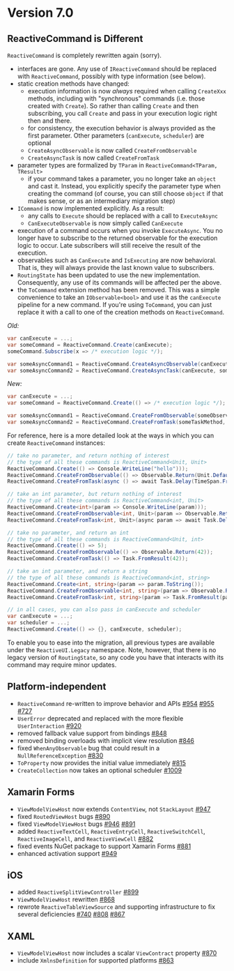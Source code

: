# Version 7.0

## ReactiveCommand is Different

`ReactiveCommand` is completely rewritten again (sorry).

* interfaces are gone. Any use of `IReactiveCommand` should be replaced with `ReactiveCommand`, possibly with type information (see below).
* static creation methods have changed:
    * execution information is now _always_ required when calling `CreateXxx` methods, including with "synchronous" commands (i.e. those created with `Create`). So rather than calling `Create` and then subscribing, you call `Create` and pass in your execution logic right then and there.
    * for consistency, the execution behavior is always provided as the first parameter. Other parameters (`canExecute`, `scheduler`) are optional
    * `CreateAsyncObservable` is now called `CreateFromObservable`
    * `CreateAsyncTask` is now called `CreateFromTask`
* parameter types are formalized by `TParam` in `ReactiveCommand<TParam, TResult>`
    * if your command takes a parameter, you no longer take an `object` and cast it. Instead, you explicitly specify the parameter type when creating the command (of course, you can still choose `object` if that makes sense, or as an intermediary migration step)
* `ICommand` is now implemented explicitly. As a result:
    * any calls to `Execute` should be replaced with a call to `ExecuteAsync`
    * `CanExecuteObservable` is now simply called `CanExecute`
* execution of a command occurs when you invoke `ExecuteAsync`. You no longer have to subscribe to the returned observable for the execution logic to occur. Late subscribers will still receive the result of the execution.
* observables such as `CanExecute` and `IsExecuting` are now behavioral. That is, they will always provide the last known value to subscribers.
* `RoutingState` has been updated to use the new implementation. Consequently, any use of its commands will be affected per the above.
* the `ToCommand` extension method has been removed. This was a simple convenience to take an `IObservable<bool>` and use it as the `canExecute` pipeline for a new command. If you're using `ToCommand`, you can just replace it with a call to one of the creation methods on `ReactiveCommand`.

*Old:*

```cs
var canExecute = ...;
var someCommand = ReactiveCommand.Create(canExecute);
someCommand.Subscribe(x => /* execution logic */);

var someAsyncCommand1 = ReactiveCommand.CreateAsyncObservable(canExecute, someObservableMethod);
var someAsyncCommand2 = ReactiveCommand.CreateAsyncTask(canExecute, someTaskMethod);
```

*New:*

```cs
var canExecute = ...;
var someCommand = ReactiveCommand.Create(() => /* execution logic */);

var someAsyncCommand1 = ReactiveCommand.CreateFromObservable(someObservableMethod, canExecute);
var someAsyncCommand2 = ReactiveCommand.CreateFromTask(someTaskMethod, canExecute);
```

For reference, here is a more detailed look at the ways in which you can create `ReactiveCommand` instances:

```cs
// take no parameter, and return nothing of interest
// the type of all these commands is ReactiveCommand<Unit, Unit>
ReactiveCommand.Create(() => Console.WriteLine("hello")));
ReactiveCommand.CreateFromObservable(() => Observable.Return(Unit.Default));
ReactiveCommand.CreateFromTask(async () => await Task.Delay(TimeSpan.FromSeconds(1)));

// take an int parameter, but return nothing of interest
// the type of all these commands is ReactiveCommand<int, Unit>
ReactiveCommand.Create<int>(param => Console.WriteLine(param)));
ReactiveCommand.CreateFromObservable<int, Unit>(param => Observable.Return(Unit.Default));
ReactiveCommand.CreateFromTask<int, Unit>(async param => await Task.Delay(TimeSpan.FromSeconds(param));

// take no parameter, and return an int
// the type of all these commands is ReactiveCommand<Unit, int>
ReactiveCommand.Create(() => 5);
ReactiveCommand.CreateFromObservable(() => Observable.Return(42));
ReactiveCommand.CreateFromTask(() => Task.FromResult(42));

// take an int parameter, and return a string
// the type of all these commands is ReactiveCommand<int, string>
ReactiveCommand.Create<int, string>(param => param.ToString());
ReactiveCommand.CreateFromObservable<int, string>(param => Observable.Return(param.ToString()));
ReactiveCommand.CreateFromTask<int, string>(param => Task.FromResult(param.ToString()));

// in all cases, you can also pass in canExecute and scheduler
var canExecute = ...;
var scheduler = ...;
ReactiveCommand.Create(() => {}, canExecute, scheduler);
```

To enable you to ease into the migration, all previous types are available under the `ReactiveUI.Legacy` namespace. Note, however, that there is no legacy version of `RoutingState`, so any code you have that interacts with its command may require minor updates.


## Platform-independent

* `ReactiveCommand` re-written to improve behavior and APIs [#954](https://github.com/reactiveui/ReactiveUI/issues/954) [#955](https://github.com/reactiveui/ReactiveUI/issues/955) [#727](https://github.com/reactiveui/ReactiveUI/issues/727)
* `UserError` deprecated and replaced with the more flexible `UserInteraction` [#920](https://github.com/reactiveui/ReactiveUI/issues/920)
* removed fallback value support from bindings [#848](https://github.com/reactiveui/ReactiveUI/issues/848)
* removed binding overloads with implicit view resolution [#846](https://github.com/reactiveui/ReactiveUI/issues/846)
* fixed `WhenAnyObservable` bug that could result in a `NullReferenceException` [#830](https://github.com/reactiveui/ReactiveUI/issues/830)
* `ToProperty` now provides the initial value immediately [#815](https://github.com/reactiveui/ReactiveUI/issues/815)
* `CreateCollection` now takes an optional scheduler [#1009](https://github.com/reactiveui/ReactiveUI/issues/1009)

## Xamarin Forms

* `ViewModelViewHost` now extends `ContentView`, not `StackLayout` [#947](https://github.com/reactiveui/ReactiveUI/issues/947)
* fixed `RoutedViewHost` bugs [#890](https://github.com/reactiveui/ReactiveUI/issues/890)
* fixed `ViewModelViewHost` bugs [#946](https://github.com/reactiveui/ReactiveUI/issues/946) [#891](https://github.com/reactiveui/ReactiveUI/issues/891)
* added `ReactiveTextCell`, `ReactiveEntryCell`, `ReactiveSwitchCell`, `ReactiveImageCell`, and `ReactiveViewCell` [#882](https://github.com/reactiveui/ReactiveUI/issues/882)
* fixed events NuGet package to support Xamarin Forms [#881](https://github.com/reactiveui/ReactiveUI/issues/881)
* enhanced activation support [#949](https://github.com/reactiveui/ReactiveUI/issues/949)

## iOS

* added `ReactiveSplitViewController` [#899](https://github.com/reactiveui/ReactiveUI/issues/899)
* `ViewModelViewHost` rewritten [#868](https://github.com/reactiveui/ReactiveUI/issues/868)
* rewrote `ReactiveTableViewSource` and supporting infrastructure to fix several deficiencies [#740](https://github.com/reactiveui/ReactiveUI/issues/740) [#808](https://github.com/reactiveui/ReactiveUI/issues/808) [#867](https://github.com/reactiveui/ReactiveUI/issues/867)

## XAML

* `ViewModelViewHost` now includes a scalar `ViewContract` property [#870](https://github.com/reactiveui/ReactiveUI/issues/870)
* include `XmlnsDefinition` for supported platforms [#863](https://github.com/reactiveui/ReactiveUI/issues/863)